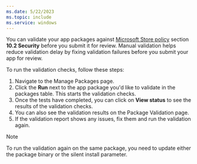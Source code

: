 ```yaml
---
ms.date: 5/22/2023
ms.topic: include
ms.service: windows
---
```


You can validate your app packages against [Microsoft Store policy](/windows/apps/publish/store-policies) section **10.2 Security** before you submit it for review. Manual validation helps reduce validation delay by fixing validation failures before you submit your app for review.

To run the validation checks, follow these steps:

1. Navigate to the Manage Packages page.
1. Click the **Run** next to the app package you'd like to validate in the packages table. This starts the validation checks.
1. Once the tests have completed, you can click on **View status** to see the results of the validation checks.
1. You can also see the validation results on the Package Validation page.
1. If the validation report shows any issues, fix them and run the validation again.

> [!NOTE]
> To run the validation again on the same package, you need to update either the package binary or the silent install parameter.

